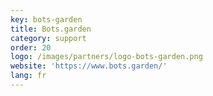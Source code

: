 ```yaml
---
key: bots-garden
title: Bots.garden
category: support
order: 20
logo: /images/partners/logo-bots-garden.png
website: 'https://www.bots.garden/'
lang: fr
---
```


